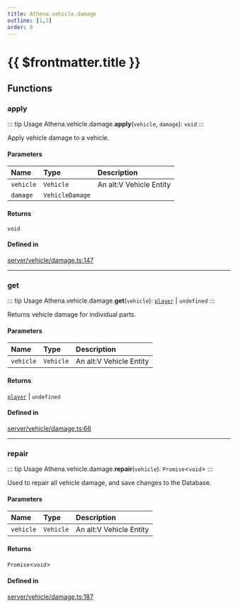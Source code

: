 ```yaml
---
title: Athena.vehicle.damage
outline: [1,3]
order: 0
---
```


# {{ $frontmatter.title }}


## Functions

### apply

::: tip Usage
Athena.vehicle.damage.**apply**(`vehicle`, `damage`): `void`
:::

Apply vehicle damage to a vehicle.

#### Parameters

| Name | Type | Description |
| :------ | :------ | :------ |
| `vehicle` | `Vehicle` | An alt:V Vehicle Entity |
| `damage` | `VehicleDamage` |  |

#### Returns

`void`

#### Defined in

[server/vehicle/damage.ts:147](https://github.com/Stuyk/altv-athena/blob/f9f448a/src/core/server/vehicle/damage.ts#L147)

___

### get

::: tip Usage
Athena.vehicle.damage.**get**(`vehicle`): [`player`](server_config.md#player) \| `undefined`
:::

Returns vehicle damage for individual parts.

#### Parameters

| Name | Type | Description |
| :------ | :------ | :------ |
| `vehicle` | `Vehicle` | An alt:V Vehicle Entity |

#### Returns

[`player`](server_config.md#player) \| `undefined`

#### Defined in

[server/vehicle/damage.ts:66](https://github.com/Stuyk/altv-athena/blob/f9f448a/src/core/server/vehicle/damage.ts#L66)

___

### repair

::: tip Usage
Athena.vehicle.damage.**repair**(`vehicle`): `Promise`<`void`\>
:::

Used to repair all vehicle damage, and save changes to the Database.

#### Parameters

| Name | Type | Description |
| :------ | :------ | :------ |
| `vehicle` | `Vehicle` | An alt:V Vehicle Entity |

#### Returns

`Promise`<`void`\>

#### Defined in

[server/vehicle/damage.ts:187](https://github.com/Stuyk/altv-athena/blob/f9f448a/src/core/server/vehicle/damage.ts#L187)
